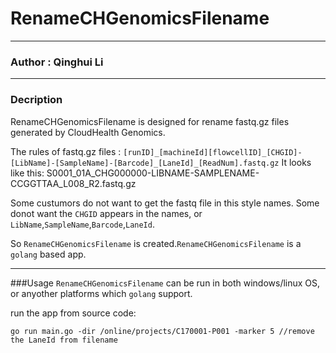 # RenameCHGenomicsFilename
- - -
### Author : Qinghui Li
- - -
### Decription
RenameCHGenomicsFilename is designed for rename fastq.gz files generated by CloudHealth Genomics.

The rules of fastq.gz files :
```[runID]_[machineId][flowcellID]_[CHGID]-[LibName]-[SampleName]-[Barcode]_[LaneId]_[ReadNum].fastq.gz```
It looks like this: S0001_01A_CHG000000-LIBNAME-SAMPLENAME-CCGGTTAA_L008_R2.fastq.gz

Some custumors do not want to get the fastq file in this style names. Some donot want the `CHGID` appears in the names, or `LibName`,`SampleName`,`Barcode`,`LaneId`.

So `RenameCHGenomicsFilename` is created.`RenameCHGenomicsFilename` is a `golang` based app.

- - -
###Usage
`RenameCHGenomicsFilename` can be run in both windows/linux OS, or anyother platforms which `golang` support.

run the app from source code:
<pre><code>go run main.go -dir /online/projects/C170001-P001 -marker 5 //remove the LaneId from filename
</code></pre>

